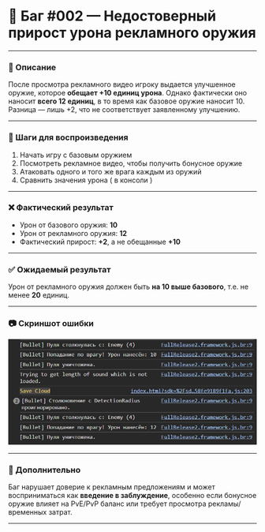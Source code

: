 # 🔴 Баг #002 — Недостоверный прирост урона рекламного оружия

---

### 📖 Описание  
После просмотра рекламного видео игроку выдается улучшенное оружие, которое **обещает +10 единиц урона**. Однако фактически оно наносит **всего 12 единиц**, в то время как базовое оружие наносит 10. Разница — лишь +2, что не соответствует заявленному улучшению.

---

### 🧪 Шаги для воспроизведения
1. Начать игру с базовым оружием  
2. Посмотреть рекламное видео, чтобы получить бонусное оружие  
3. Атаковать одного и того же врага каждым из оружий  
4. Сравнить значения урона ( в консоли )

---

### ❌ Фактический результат  
- Урон от базового оружия: **10**  
- Урон от рекламного оружия: **12**  
- Фактический прирост: **+2**, а не обещанные **+10**

---

### ✅ Ожидаемый результат  
Урон от рекламного оружия должен быть **на 10 выше базового**, т.е. не менее **20** единиц.

---

### 📷 Скриншот ошибки  
![Сравнение урона](https://raw.githubusercontent.com/0xFury4068/Game-BugReport-TwilightForest3D/main/assets/screens/ad-weapon-damage-bug.png)

---

### 💬 Дополнительно  
Баг нарушает доверие к рекламным предложениям и может восприниматься как **введение в заблуждение**, особенно если бонусное оружие влияет на PvE/PvP баланс или требует просмотра рекламы/временных затрат.

---

